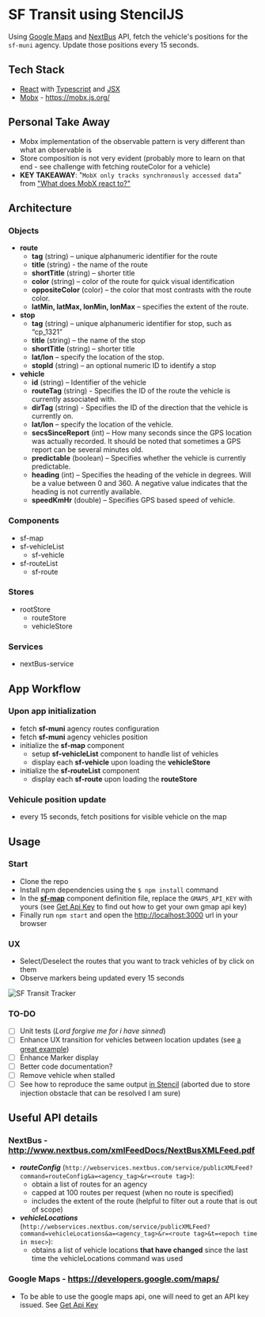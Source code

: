 # SF Transit using StencilJS

Using [Google Maps](https://developers.google.com/maps/) and [NextBus](http://www.nextbus.com/xmlFeedDocs/NextBusXMLFeed.pdf) API, fetch the vehicle's positions for the `sf-muni` agency. Update those positions every 15 seconds.

## Tech Stack
- [React](https://reactjs.org/docs) with [Typescript](https://www.typescriptlang.org/) and [JSX](https://reactjs.org/docs/jsx-in-depth.html)
- [Mobx](https://mobx.js.org/) - https://mobx.js.org/

## Personal Take Away
- Mobx implementation of the observable pattern is very different than what an observable is
- Store composition is not very evident (probably more to learn on that end - see challenge with fetching routeColor for a vehicle)
- **KEY TAKEAWAY**: "`MobX only tracks synchronously accessed data`" from ["What does MobX react to?"
](https://mobx.js.org/best/react.html)

## Architecture

### Objects
- **route**
    - **tag** (string) – unique alphanumeric identifier for the route
    - **title** (string) - the name of the route
    - **shortTitle** (string) – shorter title
    - **color** (string) – color of the route for quick visual identification
    - **oppositeColor** (color) – the color that most contrasts with the route color. 
    - **latMin, latMax, lonMin, lonMax** – specifies the extent of the route.
- **stop**
    - **tag** (string) – unique alphanumeric identifier for stop, such as “cp_1321”
    - **title** (string) – the name of the stop
    - **shortTitle** (string) – shorter title
    - **lat/lon** – specify the location of the stop.
    - **stopId** (string) – an optional numeric ID to identify a stop
- **vehicle**
    - **id** (string) – Identifier of the vehicle
    - **routeTag** (string) - Specifies the ID of the route the vehicle is currently associated with.
    - **dirTag** (string) - Specifies the ID of the direction that the vehicle is currently on.
    - **lat/lon** – specify the location of the vehicle.
    - **secsSinceReport** (int) – How many seconds since the GPS location was actually recorded. It should be noted that sometimes a GPS report can be several minutes old.
    - **predictable** (boolean) – Specifies whether the vehicle is currently predictable.
    - **heading** (int) – Specifies the heading of the vehicle in degrees. Will be a value between 0 and 360. A negative value indicates that the heading is not currently available.
    - **speedKmHr** (double) – Specifies GPS based speed of vehicle.

### Components
- sf-map
- sf-vehicleList
    - sf-vehicle
- sf-routeList
    - sf-route

### Stores
- rootStore
    - routeStore
    - vehicleStore

### Services
- nextBus-service

## App Workflow

### Upon app initialization
- fetch **sf-muni** agency routes configuration
- fetch **sf-muni** agency vehicles position
- initialize the **sf-map** component
    - setup **sf-vehicleList** component to handle list of vehicles
    - display each **sf-vehicle** upon loading the **vehicleStore**
- initialize the **sf-routeList** component
    - display each **sf-route** upon loading the **routeStore**

### Vehicule position update
- every 15 seconds, fetch positions for visible vehicle on the map

## Usage

### Start
- Clone the repo
- Install npm dependencies using the `$ npm install` command
- In the **[sf-map](/src/components/sf-map/sf-map.tsx#L6)** component definition file, replace the `GMAPS_API_KEY` with yours (see [Get Api Key](https://developers.google.com/maps/documentation/javascript/get-api-key) to find out how to get your own gmap  api key)
- Finally run `npm start` and open the [http://localhost:3000](http://localhost:3000) url in your browser

### UX
- Select/Deselect the routes that you want to track vehicles of by click on them
- Observe markers being updated every 15 seconds

![SF Transit Tracker](/demo.gif)

### TO-DO
 - [ ] Unit tests (*Lord forgive me for i have sinned*)
 - [ ] Enhance UX transition for vehicles between location updates (see [a great example](http://jsfiddle.net/pmrotule/9tfq5sqc/8/))
 - [ ] Enhance Marker display
 - [ ] Better code documentation?
 - [ ] Remove vehicle when stalled
 - [ ] See how to reproduce the same output [in Stencil](https://github.com/xlozinguez/sfTransportTracker-react) (aborted due to store injection obstacle that can be resolved I am sure)

## Useful API details

### NextBus - http://www.nextbus.com/xmlFeedDocs/NextBusXMLFeed.pdf

- ***routeConfig*** (`http://webservices.nextbus.com/service/publicXMLFeed?command=routeConfig&a=<agency_tag>&r=<route tag>`):
    - obtain a list of routes for an agency
    - capped at 100 routes per request (when no route is specified)
    - includes the extent of the route (helpful to filter out a route that is out of scope)
- ***vehicleLocations*** (`http://webservices.nextbus.com/service/publicXMLFeed?command=vehicleLocations&a=<agency_tag>&r=<route tag>&t=<epoch time in msec>`):
    -  obtains a list of vehicle locations **that have changed** since the last time the vehicleLocations command was used

### Google Maps - https://developers.google.com/maps/
- To be able to use the google maps api, one will need to get an API key issued. See [Get Api Key](https://developers.google.com/maps/documentation/javascript/get-api-key)
